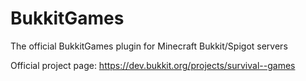 # BukkitGames
The official BukkitGames plugin for Minecraft Bukkit/Spigot servers

Official project page: https://dev.bukkit.org/projects/survival--games
